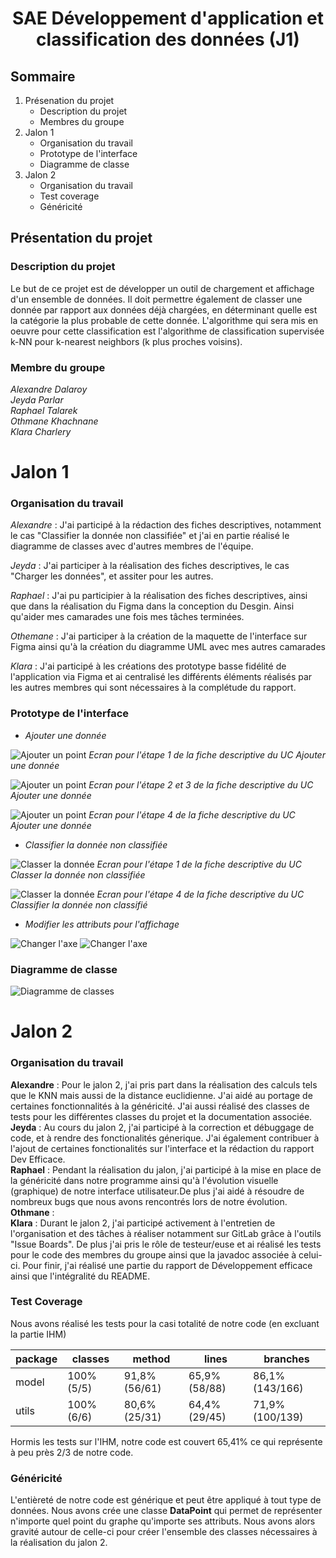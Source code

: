 <h1 align="center"> SAE Développement d'application et classification des données (J1)</h1> 

<!--Sommaire-->
## Sommaire 
  <ol>
    <li>
    Présenation du projet
      <ul>
        <li>Description du projet</li>
        <li>Membres du groupe</li>
      </ul>
    </li>
    <li>Jalon 1
      <ul>
        <li>Organisation du travail</li>
        <li>Prototype de l'interface</li>
        <li>Diagramme de classe</li>
      </ul>
    </li>
    <li>
Jalon 2
        <ul>
            <li> Organisation du travail </li>
            <li>Test coverage </li>
            <li>Généricité</li>
        </ul>
    </li>
  </ol>

## Présentation du projet 

### Description du projet 

Le but de ce projet est de développer un outil de chargement et affichage d'un ensemble de données.
Il doit permettre également de classer une donnée par rapport aux données déjà chargées, en déterminant quelle
est la catégorie la plus probable de cette donnée. L'algorithme qui sera mis en oeuvre pour cette classification
est l'algorithme de classification supervisée k-NN pour k-nearest neighbors (k plus proches voisins).

### Membre du groupe
*Alexandre Dalaroy*  
*Jeyda Parlar*  
*Raphael Talarek*  
*Othmane Khachnane*  
*Klara Charlery*

# Jalon 1
### Organisation du travail
*Alexandre* :  J'ai participé à la rédaction des fiches descriptives, notamment le cas "Classifier la donnée non classifiée" et j'ai en partie réalisé le diagramme de classes avec d'autres membres de l'équipe.

*Jeyda* :  J'ai participer à la réalisation des fiches descriptives, le cas "Charger les données", et assiter pour les autres.

*Raphael* :  J'ai pu participier à la réalisation des fiches descriptives, ainsi que dans la réalisation du Figma dans la conception du Desgin. Ainsi qu'aider mes camarades une fois mes tâches terminées.

*Othemane* :  J'ai participer à la création de la maquette de l'interface sur Figma ainsi qu'à la création du diagramme UML avec mes autres camarades

*Klara* : J'ai participé à les créations des prototype basse fidélité de l'application via Figma et ai centralisé les différents éléments réalisés par les autres membres qui sont nécessaires à la complétude du rapport.

### Prototype de l'interface
- *Ajouter une donnée*

![Ajouter un point](rapport/ajouter_valeur1.png "Prototype ajouter valeur")
*Ecran pour l'étape 1 de la fiche descriptive du UC Ajouter une donnée*

![Ajouter un point](rapport/ajouter_point2.png "Prototype ajouter valeur")
*Ecran pour l'étape 2 et 3 de la fiche descriptive du UC Ajouter une donnée*

![Ajouter un point](rapport/ajouter_valeur3.png "Prototype ajoute valeur")
*Ecran pour l'étape 4 de la fiche descriptive du UC Ajouter une donnée*

- *Classifier la donnée non classifiée*

![Classer la donnée](rapport/classer_donnee1.png "Prototype classifier une donnée")
*Ecran pour l'étape 1 de la fiche descriptive du UC Classer la donnée non classifiée*

![Classer la donnée](rapport/classer_donnee2.png "Prototype classifier une donnée")
*Ecran pour l'étape 4 de la fiche descriptive du UC Classifier la donnée non classifié*

- *Modifier les attributs pour l'affichage*

![Changer l'axe](rapport/axe1.png "Modifier les axes")
![Changer l'axe](rapport/axe2.png "Modifier les axes")
### Diagramme de classe

![Diagramme de classes](rapport/UML%20Iris.png "Diagramme de classes")   

# Jalon 2 
### Organisation du travail
**Alexandre** : Pour le jalon 2, j'ai pris part dans la réalisation des calculs tels que le KNN mais aussi de la distance euclidienne. J'ai aidé au portage de certaines fonctionnalités à la généricité. J'ai aussi réalisé des classes de tests pour les différentes classes du projet et la documentation associée.    
**Jeyda** : Au cours du jalon 2, j'ai participé à la correction et débuggage de code, et à rendre des fonctionalités génerique. J'ai également contribuer à l'ajout de certaines fonctionalités sur l'interface et la rédaction du rapport Dev Efficace.   
**Raphael** : Pendant la réalisation du jalon, j'ai participé à la mise en place de la généricité dans notre programme ainsi qu'à l'évolution visuelle (graphique) de notre interface utilisateur.De plus j'ai aidé à résoudre de nombreux bugs que nous avons rencontrés lors de notre évolution.   
**Othmane** :  
**Klara** : Durant le jalon 2, j'ai participé activement à l'entretien de l'organisation et des tâches à réaliser notamment sur GitLab grâce à l'outils "Issue Boards". De plus j'ai pris le rôle de testeur/euse et ai réalisé les tests pour le code des membres du groupe ainsi que la javadoc associée à celui-ci. Pour finir, j'ai réalisé une partie du rapport de Développement efficace ainsi que l'intégralité du README.  

### Test Coverage

Nous avons réalisé les tests pour la casi totalité de notre code (en excluant la partie IHM)

| package | classes | method | lines | branches |
|---------|---------|--------|-------|----------|
|model |	100% (5/5) |	91,8% (56/61) |	65,9% (58/88) |	86,1% (143/166) |  
| utils	| 100% (6/6)	| 80,6% (25/31)	| 64,4% (29/45)	| 71,9% (100/139) |

Hormis les tests sur l'IHM, notre code est couvert 65,41% ce qui représente à peu près 2/3 de notre code. 

### Généricité 

L'entièreté de notre code est générique et peut être appliqué à tout type de données. Nous avons crée une classe **DataPoint** qui permet de représenter n'importe quel point du graphe qu'importe ses attributs.
Nous avons alors gravité autour de celle-ci pour créer l'ensemble des classes nécessaires à la réalisation du jalon 2. 
